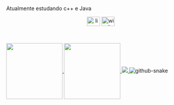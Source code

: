 ### 

Atualmente estudando c++ e Java


<div align="center">
<img align="center" alt="linux" height="25" width="35" src="https://cdn.jsdelivr.net/gh/devicons/devicon@latest/icons/linux/linux-original.svg">
<img align="center" alt="windows11" height="25" width="35" src="https://cdn.jsdelivr.net/gh/devicons/devicon@latest/icons/windows11/windows11-original.svg">  
</div><br>

##
   <a href="https://github.com/tiqui">
  <img height=150 align="center" src="https://github-readme-stats.vercel.app/api?username=tiqui&count_private=true&show_icons=true&theme=midnight-purple&locale=pt-br" />
</a>
<a href="https://github.com/tiqui">
  <img height=150 align="center" src="https://github-readme-stats.vercel.app/api/top-langs/?username=tiqui&layout=compact&theme=chartreuse-dark&locale=pt-br" media="(prefers-color-scheme: dark)" />
</a>


 <a href="https://wakatime.com/@tiqui">
<img align="40%" src="https://github-readme-stats.vercel.app/api/wakatime?username=tiqui&hide_border=true&theme=aura&bg_color=00000000&title_color=bd00ff">
</a>
<picture>
  <source media="(prefers-color-scheme: dark)" srcset="https://github.com/tiqui/tiqui/blob/output/github-contribution-grid-snake-dark.svg" />
  <source media="(prefers-color-scheme: light)" srcset="https://github.com/tiqui/tiqui/blob/output/github-contribution-grid-snake.svg" />
  <img alt="github-snake" src="github-snake.svg" />
</picture>
